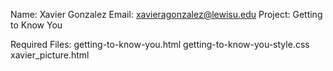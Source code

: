 Name: Xavier Gonzalez
Email: xavieragonzalez@lewisu.edu
Project: Getting to Know You

Required Files:
getting-to-know-you.html
getting-to-know-you-style.css
xavier_picture.html